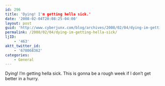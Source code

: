 ```yaml
---
id: 296
title: 'Dying! I'm getting hella sick.'
date: '2008-02-04T20:08:25-04:00'
layout: post
guid: 'http://www.cyberjunx.com/blog/archives/2008/02/04/dying-im-getting-hella-sick/'
permalink: /2008/02/04/dying-im-getting-hella-sick/
ljID:
    - '463'
aktt_twitter_id:
    - '678068362'
categories:
    - General
---
```


Dying! I’m getting hella sick. This is gonna be a rough week if I don’t get better in a hurry.
